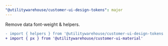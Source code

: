 ```yaml
---
"@utilitywarehouse/customer-ui-design-tokens": major
---
```


Remove data font-weight & helpers.

```diff
- import { helpers } from '@utilitywarehouse/customer-ui-design-tokens'
+ import { px } from '@utilitywarehouse/customer-ui-material'
```
